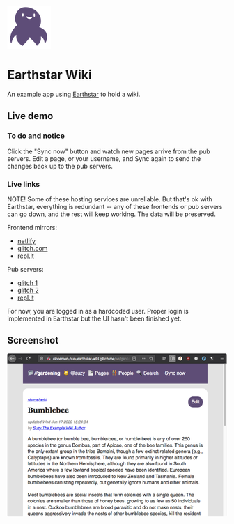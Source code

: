 ![](img/earthstar-logo-small.png)

# Earthstar Wiki

An example app using [Earthstar](https://github.com/cinnamon-bun/earthstar) to hold a wiki.

## Live demo

### To do and notice

Click the "Sync now" button and watch new pages arrive from the pub servers.  Edit a page, or your username, and Sync again to send the changes back up to the pub servers.

### Live links

NOTE!  Some of these hosting services are unreliable.  But that's ok with Earthstar, everything is redundant -- any of these frontends or pub servers can go down, and the rest will keep working.  The data will be preserved.

Frontend mirrors:
* [netlify](https://earthstar-wiki.netlify.app/)
* [glitch.com](https://cinnamon-bun-earthstar-wiki.glitch.me/)
* [repl.it](https://earthstar-wiki--rabbitface.repl.co/)

Pub servers:
* [glitch 1](https://cinnamon-bun-earthstar-pub3.glitch.me/)
* [glitch 2](https://cinnamon-bun-earthstar-pub4.glitch.me/)
* [repl.it](https://earthstar-pub--rabbitface.repl.co/)

For now, you are logged in as a hardcoded user.  Proper login is implemented in Earthstar but the UI hasn't been finished yet.

## Screenshot

![](img/screenshot.png)
